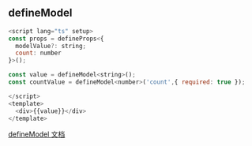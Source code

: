 

## defineModel
```javascript
<script lang="ts" setup>
const props = defineProps<{
  modelValue?: string;
  count: number
}>();

const value = defineModel<string>();
const countValue = defineModel<number>('count',{ required: true });

</script>
<template>
  <div>{{value}}</div>
</template>
```

[defineModel 文档](https://cn.vuejs.org/api/sfc-script-setup.html#definemodel)

